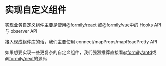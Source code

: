 # 实现自定义组件

实现业务自定义组件主要是使用[@formily/react](https://react.formilyjs.org) 或[@formily/vue](https://vue.formilyjs.org)中的 Hooks API 与 observer API

接入现成组件库的话，我们主要使用 connect/mapProps/mapReadPretty API

如果想要实现一些更复杂的自定义组件，我们强烈推荐直接看[@formily/antd](https://github.com/alibaba/formily/tree/master/packages/antd/src)或 [@formily/next](https://github.com/alibaba/formily/tree/master/packages/next/src)的源码
